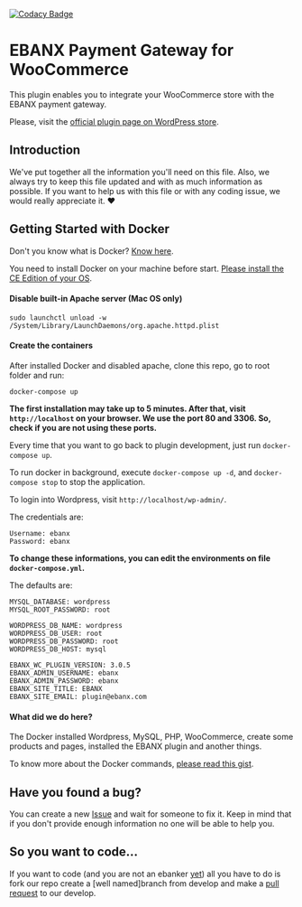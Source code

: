 [![Codacy Badge](https://api.codacy.com/project/badge/Grade/09ef5eb63a394dc3b76cb4319129fbf3)](https://www.codacy.com/app/EBANX/woocommerce-gateway-ebanx?utm_source=github.com&amp;utm_medium=referral&amp;utm_content=ebanx/woocommerce-gateway-ebanx&amp;utm_campaign=Badge_Grade)

# EBANX Payment Gateway for WooCommerce

This plugin enables you to integrate your WooCommerce store with the EBANX payment gateway.

Please, visit the [official plugin page on WordPress store](https://wordpress.org/plugins/ebanx-payment-gateway-for-woocommerce/).

## Introduction
We've put together all the information you'll need on this file. Also, we always try to keep this file updated and with as much information as possible. If you want to help us with this file or with any coding issue, we would really appreciate it. :heart:

## Getting Started with Docker

Don't you know what is Docker? [Know here](https://www.docker.com/what-docker).

You need to install Docker on your machine before start. [Please install the CE Edition of your OS](https://www.docker.com/community-edition). 

#### Disable built-in Apache server (Mac OS only)

```
sudo launchctl unload -w /System/Library/LaunchDaemons/org.apache.httpd.plist
```

#### Create the containers

After installed Docker and disabled apache, clone this repo, go to root folder and run:

```
docker-compose up
```

**The first installation may take up to 5 minutes. After that, visit `http://localhost` on your browser. We use the port 80 and 3306. So, check if you are not using these ports.**

Every time that you want to go back to plugin development, just run `docker-compose up`.

To run docker in background, execute `docker-compose up -d`, and `docker-compose stop` to stop the application.

To login into Wordpress, visit `http://localhost/wp-admin/`.

The credentials are: 

```
Username: ebanx
Password: ebanx
```

**To change these informations, you can edit the environments on file `docker-compose.yml`.**

The defaults are:

```
MYSQL_DATABASE: wordpress
MYSQL_ROOT_PASSWORD: root

WORDPRESS_DB_NAME: wordpress
WORDPRESS_DB_USER: root
WORDPRESS_DB_PASSWORD: root
WORDPRESS_DB_HOST: mysql

EBANX_WC_PLUGIN_VERSION: 3.0.5
EBANX_ADMIN_USERNAME: ebanx
EBANX_ADMIN_PASSWORD: ebanx
EBANX_SITE_TITLE: EBANX
EBANX_SITE_EMAIL: plugin@ebanx.com
```

#### What did we do here?

The Docker installed Wordpress, MySQL, PHP, WooCommerce, create some products and pages, installed the EBANX plugin and another things.

To know more about the Docker commands, [please read this gist](https://gist.github.com/cezarlz/cf9ecbd8be33562b16d07fc1bc04b150).

## Have you found a bug?

You can create a new [Issue](https://github.com/ebanx/woocommerce-gateway-ebanx/issues/new) and wait for someone to fix it. Keep in mind that if you don't provide enough information no one will be able to help you.

## So you want to code...

If you want to code (and you are not an ebanker [yet](https://ebanx.recruiterbox.com/)) all you have to do is fork our repo create a [well named]branch from develop and make a [pull request](https://github.com/ebanx/woocommerce-gateway-ebanx/compare) to our develop.